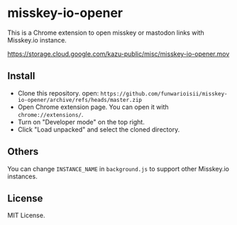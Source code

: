 misskey-io-opener
===

This is a Chrome extension to open misskey or mastodon links with Misskey.io instance.

https://storage.cloud.google.com/kazu-public/misc/misskey-io-opener.mov

## Install
- Clone this repository. open: `https://github.com/funwarioisii/misskey-io-opener/archive/refs/heads/master.zip`
- Open Chrome extension page. You can open it with `chrome://extensions/`.
- Turn on "Developer mode" on the top right.
- Click "Load unpacked" and select the cloned directory.

## Others
You can change `INSTANCE_NAME` in `background.js` to support other Misskey.io instances.

## License
MIT License.
